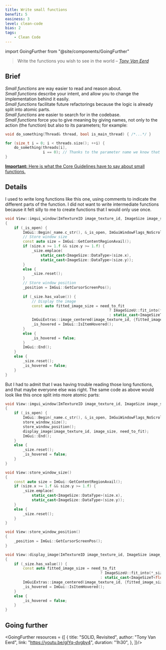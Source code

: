 ```yaml
---
title: Write small functions
benefit: 5
easiness: 3
level: clean-code
bias: 2
tags:
    - Clean Code
---
```

import GoingFurther from "@site/components/GoingFurther"

> Write the functions you wish to see in the world – [*Tony Van Eerd*](https://youtu.be/glYq-dvgby4?t=2721)

## Brief

*Small functions* are way easier to read and reason about.<br/>
*Small functions* describe your intent, and allow you to change the implementation behind it easily.<br/>
*Small functions* facilitate future refactorings because the logic is already split into atomic parts.<br/>
*Small functions* are easier to search for in the codebase.<br/>
*Small functions* force you to give meaning by giving names, not only to the action (the function) but also to its parameters; for example:
```cpp
void do_something(Thread& thread, bool is_main_thread) { /*...*/ }

for (size_t i = 0; i < threads.size(); ++i) {
    do_something(threads[i],
                 i == 0); // Thanks to the parameter name we know that `i == 0` actually checks to see if the current thread is the main thread
}
```
[**Important:** Here is what the Core Guidelines have to say about small functions.](https://isocpp.github.io/CppCoreGuidelines/CppCoreGuidelines#Rf-single)

## Details

I used to write long functions like this one, using comments to indicate the different parts of the function. I did not want to write intermediate functions because it felt silly to me to create functions that I would only use once.

```cpp
void View::imgui_window(ImTextureID image_texture_id, ImageSize image_size, bool need_to_fit) 
{ 
    if (_is_open) { 
        ImGui::Begin(_name.c_str(), &_is_open, ImGuiWindowFlags_NoScrollbar); 
        // Store window size 
        const auto size = ImGui::GetContentRegionAvail(); 
        if (size.x >= 1.f && size.y >= 1.f) { 
            _size.emplace( 
                static_cast<ImageSize::DataType>(size.x), 
                static_cast<ImageSize::DataType>(size.y)); 
        } 
        else { 
            _size.reset(); 
        } 
        // Store window position 
        _position = ImGui::GetCursorScreenPos(); 
 
        if (_size.has_value()) { 
            // Display the image 
            const auto fitted_image_size = need_to_fit 
                                               ? ImageSizeU::fit_into(*_size, image_size) 
                                               : static_cast<ImageSizeT<float>>(*_size); 
            ImGuiExtras::image_centered(image_texture_id, {fitted_image_size.width(), fitted_image_size.height()}); 
            _is_hovered = ImGui::IsItemHovered(); 
        } 
        else { 
            _is_hovered = false; 
        } 
        ImGui::End(); 
    } 
    else { 
        _size.reset(); 
        _is_hovered = false; 
    } 
} 
```

But I had to admit that I was having trouble reading those long functions, and that maybe everyone else was right.
The same code as above would look like this once split into more atomic parts:

```cpp
void View::imgui_window(ImTextureID image_texture_id, ImageSize image_size, bool need_to_fit)
{
    if (_is_open) {
        ImGui::Begin(_name.c_str(), &_is_open, ImGuiWindowFlags_NoScrollbar);
        store_window_size();
        store_window_position();
        display_image(image_texture_id, image_size, need_to_fit);
        ImGui::End();
    }
    else {
        _size.reset();
        _is_hovered = false;
    }
}

void View::store_window_size()
{
    const auto size = ImGui::GetContentRegionAvail();
    if (size.x >= 1.f && size.y >= 1.f) {
        _size.emplace(
            static_cast<ImageSize::DataType>(size.x),
            static_cast<ImageSize::DataType>(size.y));
    }
    else {
        _size.reset();
    }
}

void View::store_window_position()
{
    _position = ImGui::GetCursorScreenPos();
}

void View::display_image(ImTextureID image_texture_id, ImageSize image_size, bool need_to_fit)
{
    if (_size.has_value()) {
        const auto fitted_image_size = need_to_fit
                                           ? ImageSizeU::fit_into(*_size, image_size)
                                           : static_cast<ImageSizeT<float>>(*_size);
        ImGuiExtras::image_centered(image_texture_id, {fitted_image_size.width(), fitted_image_size.height()});
        _is_hovered = ImGui::IsItemHovered();
    }
    else {
        _is_hovered = false;
    }
}
```

## Going further

<GoingFurther resources = {[
    {
        title: "SOLID, Revisited",
        author: "Tony Van Eerd",
        link: "https://youtu.be/glYq-dvgby4",
        duration: "1h30",
    },
]}/>
